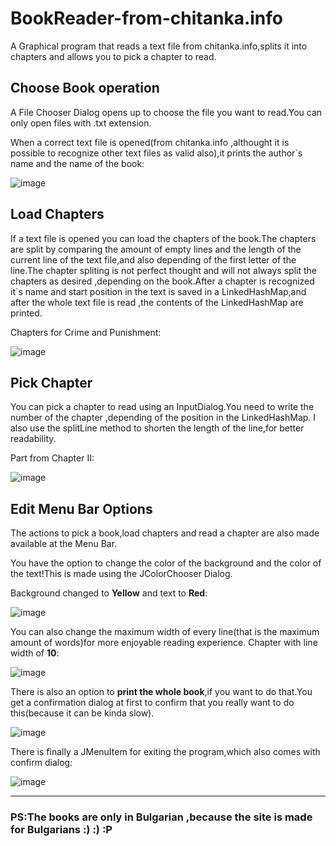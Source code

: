 # BookReader-from-chitanka.info
A Graphical program that reads a text file from chitanka.info,splits it into chapters and allows you to pick a chapter to read.

## Choose Book operation

A File Chooser Dialog opens up to choose the file you want to read.You can only open files with .txt extension.

When a correct text file is opened(from chitanka.info ,althought it is possible to recognize other text files as valid also),it prints the 
author`s name and the name of the book:

![image](https://github.com/Cavani99/BookReader-from-chitanka.info/assets/75423586/9cfe2be5-6574-4270-ad15-c48095bb0c6e)



## Load Chapters

If a text file is opened you can load the chapters of the book.The chapters are split by comparing the amount of empty lines and the length of the current line of the text file,and also depending of the first letter of the line.The chapter spliting is not perfect thought and will not always split the chapters as desired ,depending on the book.After a chapter is recognized it`s name and start position in the text is saved in a LinkedHashMap,and after the whole text file is read ,the contents of the LinkedHashMap are printed.


Chapters for Crime and Punishment:

![image](https://github.com/Cavani99/BookReader-from-chitanka.info/assets/75423586/aee8deba-0622-4fa2-bb83-9b0c26c71fee)



## Pick Chapter

You can pick a chapter to read using an InputDialog.You need to write the number of the chapter ,depending of the position in the LinkedHashMap.
I also use the splitLine method to shorten the length of the line,for better readability.

Part from Chapter II:

![image](https://github.com/Cavani99/BookReader-from-chitanka.info/assets/75423586/04cbe420-a3c2-44fc-9216-aa701495afd7)


## Edit Menu Bar Options

The actions to pick a book,load chapters and read a chapter are also made available at the Menu Bar.

You have the option to change the color of the background and the color of the text!This is made using the JColorChooser Dialog.

Background changed to **Yellow** and text to **Red**:

![image](https://github.com/Cavani99/BookReader-from-chitanka.info/assets/75423586/91aa36b3-34f4-4cdb-83a1-123f0670b159)


You can also change the maximum width of every line(that is the maximum amount of words)for more enjoyable reading experience.
Chapter with line width of **10**:

![image](https://github.com/Cavani99/BookReader-from-chitanka.info/assets/75423586/96b59fd2-b9ae-4c8f-995e-db7576100ed7)

There is also an option to **print the whole book**,if you want to do that.You get a confirmation dialog at first to confirm 
that you really want to do this(because it can be kinda slow).

![image](https://github.com/Cavani99/BookReader-from-chitanka.info/assets/75423586/7154b4e1-3774-4ecf-b501-1354fea8bfa0)

There is finally a JMenuItem for exiting the program,which also comes with confirm dialog:

![image](https://github.com/Cavani99/BookReader-from-chitanka.info/assets/75423586/e1c58ce9-0b72-45e5-8580-710e244ddf88)

---


### PS:The books are only in Bulgarian ,because the site is made for Bulgarians :) :) :P




